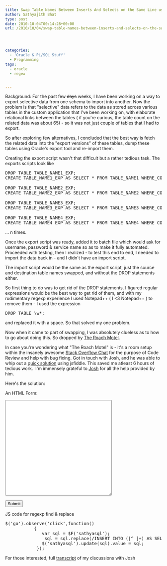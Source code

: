 ```yaml
---
title: Swap Table Names Between Inserts And Selects on the Same Line using Regular Expressions
author: Sathyajith Bhat
type: post
date: 2010-10-04T00:14:28+00:00
url: /2010/10/04/swap-table-names-between-inserts-and-selects-on-the-same-line-using-regular-expressions/




categories:
  - 'Oracle & PL/SQL Stuff'
  - Programming
tags:
  - oracle
  - regex


---
```

Background: For the past few <span style="text-decoration: line-through;">days</span> weeks, I have been working on a way to export selective data from one schema to import into another. Now the problem is that "selective" data refers to the data as stored across various tables in the custom application that I've been working on, with elaborate relational links between the tables ( if you're curious, the table count on the related data was about 65) - so it was not just couple of tables that I had to export.  


So after exploring few alternatives, I concluded that the best way is fetch the related data into the "export versions" of these tables, dump these tables using Oracle's export tool and re-import them.

Creating the export script wasn't that difficult but a rather tedious task. The exports scripts look like

<pre class="brush:sql">DROP TABLE TABLE_NAME1_EXP;
CREATE TABLE_NAME1_EXP AS SELECT * FROM TABLE_NAME1 WHERE_CONDITION;

DROP TABLE TABLE_NAME2_EXP;
CREATE TABLE_NAME2_EXP AS SELECT * FROM TABLE_NAME2 WHERE_CONDITION;

DROP TABLE TABLE_NAME3_EXP;
CREATE TABLE_NAME3_EXP AS SELECT * FROM TABLE_NAME3 WHERE_CONDITION;

DROP TABLE TABLE_NAME4_EXP;
CREATE TABLE_NAME4_EXP AS SELECT * FROM TABLE_NAME4 WHERE_CONDITION;</pre>

&#8230; n times.

Once the export script was ready, added it to batch file which would ask for username, password & service name so as to make it fully automated. Proceeded with testing, then I realized - to test this end to end, I needed to import the data back in - and I didn't have an import script.

The import script would be the same as the export script, just the source and destination table names swapped, and without the DROP statements either.

So first thing to do was to get rid of the DROP statements. I figured regular expressions would be the best way to get rid of them, and with my rudimentary regexp experience I used Notepad++ ( I <3 Notepad++ ) to remove them - I used the expression

<pre class="brush:sql">DROP TABLE \w*;</pre>

and replaced it with a space. So that solved my one problem.

Now when it came to part of swapping, I was absolutely clueless as to how to go about doing this. So dropped by [The Roach Motel][1].

In case you're wondering what "The Roach Motel" is - it's a room setup within the insanely awesome [Stack Overflow Chat][2] for the purpose of Code Review and help with bug fixing. Got in touch with Josh, and he was able to whip out a [quick solution][3] using jsfiddle. This saved me atleast 6 hours of tedious work.  I'm immensely grateful to [Josh][4] for all the help provided by him.

Here's the solution:

An HTML Form:

<pre class="brush:html"><textarea id="sathyasql" cols="40" rows="20"></textarea>
<input id="go" type="submit" />
</pre>

JS code for regexp find & replace

<pre class="brush:js">$('go').observe('click',function()
           {
              var sql = $F('sathyasql');
               sql = sql.replace(/INSERT INTO ([^ ]+) AS SELECT \* FROM ([^ ]+)/g,'INSERT INTO $2 AS SELECT * FROM $1');
              $('sathyasql').update(sql).value = sql;
            });
</pre>

For those interested, full [transcript][5] of my discussions with Josh

 [1]: https://chat.meta.stackoverflow.com/rooms/224/the-roach-motel
 [2]: https://chat.meta.stackoverflow.com/
 [3]: https://jsfiddle.net/M6dxn/1/
 [4]: https://meta.stackoverflow.com/users/131541?tab=accounts#tab-top
 [5]: https://chat.meta.stackoverflow.com/transcript/message/208874#208874
